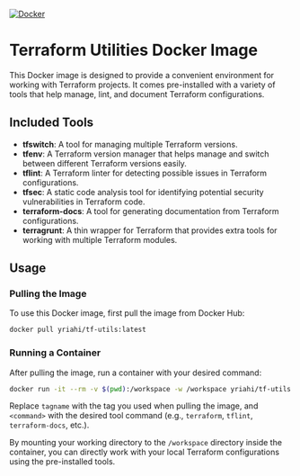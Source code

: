 [![Docker](https://github.com/yriahi/tf-utils/actions/workflows/docker.yml/badge.svg)](https://github.com/<your_username>/<your_repository>/actions/workflows/docker.yml)

# Terraform Utilities Docker Image

This Docker image is designed to provide a convenient environment for working with Terraform projects. It comes pre-installed with a variety of tools that help manage, lint, and document Terraform configurations.

## Included Tools

- **tfswitch**: A tool for managing multiple Terraform versions.
- **tfenv**: A Terraform version manager that helps manage and switch between different Terraform versions easily.
- **tflint**: A Terraform linter for detecting possible issues in Terraform configurations.
- **tfsec**: A static code analysis tool for identifying potential security vulnerabilities in Terraform code.
- **terraform-docs**: A tool for generating documentation from Terraform configurations.
- **terragrunt**: A thin wrapper for Terraform that provides extra tools for working with multiple Terraform modules.

## Usage

### Pulling the Image

To use this Docker image, first pull the image from Docker Hub:

```bash
docker pull yriahi/tf-utils:latest
```

### Running a Container

After pulling the image, run a container with your desired command:

```bash
docker run -it --rm -v $(pwd):/workspace -w /workspace yriahi/tf-utils:latest <command>
```

Replace `tagname` with the tag you used when pulling the image, and `<command>` with the desired tool command (e.g., `terraform`, `tflint`, `terraform-docs`, etc.).

By mounting your working directory to the `/workspace` directory inside the container, you can directly work with your local Terraform configurations using the pre-installed tools.

